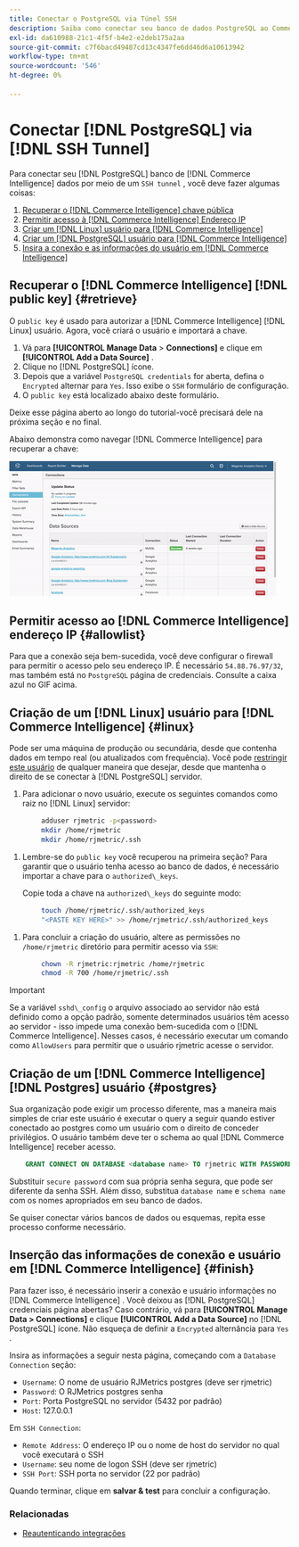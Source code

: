 ```yaml
---
title: Conectar o PostgreSQL via Túnel SSH
description: Saiba como conectar seu banco de dados PostgreSQL ao Commerce Intelligence por meio de um túnel SSH.
exl-id: da610988-21c1-4f5f-b4e2-e2deb175a2aa
source-git-commit: c7f6bacd49487cd13c4347fe6dd46d6a10613942
workflow-type: tm+mt
source-wordcount: '546'
ht-degree: 0%

---
```


# Conectar [!DNL PostgreSQL] via [!DNL SSH Tunnel]

Para conectar seu [!DNL PostgreSQL] banco de [!DNL Commerce Intelligence] dados por meio de um `SSH tunnel` , você deve fazer algumas coisas:

1. [Recuperar o [!DNL Commerce Intelligence] chave pública](#retrieve)
1. [Permitir acesso à [!DNL Commerce Intelligence] Endereço IP](#allowlist)
1. [Criar um [!DNL Linux] usuário para [!DNL Commerce Intelligence] ](#linux)
1. [Criar um [!DNL PostgreSQL] usuário para [!DNL Commerce Intelligence] ](#postgres)
1. [Insira a conexão e as informações do usuário em [!DNL Commerce Intelligence]](#finish)

## Recuperar o [!DNL Commerce Intelligence] [!DNL public key] {#retrieve}

O `public key` é usado para autorizar a [!DNL Commerce Intelligence] [!DNL Linux] usuário. Agora, você criará o usuário e importará a chave.

1. Vá para **[!UICONTROL Manage Data** > **Connections]** e clique em **[!UICONTROL Add a Data Source]** .
1. Clique no [!DNL PostgreSQL] ícone.
1. Depois que a variável `PostgreSQL credentials` for aberta, defina o `Encrypted` alternar para `Yes`. Isso exibe o `SSH` formulário de configuração.
1. O `public key` está localizado abaixo deste formulário.

Deixe esse página aberto ao longo do tutorial-você precisará dele na próxima seção e no final.

Abaixo demonstra como navegar [!DNL Commerce Intelligence] para recuperar a chave:

![Recuperação da chave pública do RJMetrics](../../../assets/get-mbi-public-key.gif)

## Permitir acesso ao [!DNL Commerce Intelligence] endereço IP {#allowlist}

Para que a conexão seja bem-sucedida, você deve configurar o firewall para permitir o acesso pelo seu endereço IP. É necessário `54.88.76.97/32`, mas também está no `PostgreSQL` página de credenciais. Consulte a caixa azul no GIF acima.

## Criação de um [!DNL Linux] usuário para [!DNL Commerce Intelligence] {#linux}

Pode ser uma máquina de produção ou secundária, desde que contenha dados em tempo real (ou atualizados com frequência). Você pode [restringir este usuário](../../../administrator/account-management/restrict-db-access.md) de qualquer maneira que desejar, desde que mantenha o direito de se conectar à [!DNL PostgreSQL] servidor.

1. Para adicionar o novo usuário, execute os seguintes comandos como raiz no [!DNL Linux] servidor:

```bash
        adduser rjmetric -p<password>
        mkdir /home/rjmetric
        mkdir /home/rjmetric/.ssh
```

1. Lembre-se do `public key` você recuperou na primeira seção? Para garantir que o usuário tenha acesso ao banco de dados, é necessário importar a chave para o `authorized\_keys`.

   Copie toda a chave na `authorized\_keys` do seguinte modo:

```bash
        touch /home/rjmetric/.ssh/authorized_keys
        "<PASTE KEY HERE>" >> /home/rjmetric/.ssh/authorized_keys
```

1. Para concluir a criação do usuário, altere as permissões no `/home/rjmetric` diretório para permitir acesso via `SSH`:

```bash
        chown -R rjmetric:rjmetric /home/rjmetric
        chmod -R 700 /home/rjmetric/.ssh
```

>[!IMPORTANT]
>
>Se a variável `sshd\_config` o arquivo associado ao servidor não está definido como a opção padrão, somente determinados usuários têm acesso ao servidor - isso impede uma conexão bem-sucedida com o [!DNL Commerce Intelligence]. Nesses casos, é necessário executar um comando como `AllowUsers` para permitir que o usuário rjmetric acesse o servidor.

## Criação de um [!DNL Commerce Intelligence] [!DNL Postgres] usuário {#postgres}

Sua organização pode exigir um processo diferente, mas a maneira mais simples de criar este usuário é executar o query a seguir quando estiver conectado ao postgres como um usuário com o direito de conceder privilégios. O usuário também deve ter o schema ao qual [!DNL Commerce Intelligence] receber acesso.

```sql
    GRANT CONNECT ON DATABASE <database name> TO rjmetric WITH PASSWORD <secure password>;GRANT USAGE ON SCHEMA <schema name> TO rjmetric;GRANT SELECT ON ALL TABLES IN SCHEMA <schema name> TO rjmetric;ALTER DEFAULT PRIVILEGES IN SCHEMA <schema name> GRANT SELECT ON TABLES TO rjmetric;
```

Substituir `secure password` com sua própria senha segura, que pode ser diferente da senha SSH. Além disso, substitua `database name` e `schema name` com os nomes apropriados em seu banco de dados.

Se quiser conectar vários bancos de dados ou esquemas, repita esse processo conforme necessário.

## Inserção das informações de conexão e usuário em [!DNL Commerce Intelligence] {#finish}

Para fazer isso, é necessário inserir a conexão e usuário informações no [!DNL Commerce Intelligence] . Você deixou as [!DNL PostgreSQL] credenciais página abertas? Caso contrário, vá para **[!UICONTROL Manage Data > Connections]** e clique **[!UICONTROL Add a Data Source]** no [!DNL PostgreSQL] ícone. Não esqueça de definir a `Encrypted` alternância para `Yes` .

Insira as informações a seguir nesta página, começando com a `Database Connection` seção:

* `Username`: O nome de usuário RJMetrics postgres (deve ser rjmetric)
* `Password`: O RJMetrics postgres senha
* `Port`: Porta PostgreSQL no servidor (5432 por padrão)
* `Host`: 127.0.0.1

Em `SSH Connection`:

* `Remote Address`: O endereço IP ou o nome de host do servidor no qual você executará o SSH
* `Username`: seu nome de logon SSH (deve ser rjmetric)
* `SSH Port`: SSH porta no servidor (22 por padrão)

Quando terminar, clique em **salvar &amp; test** para concluir a configuração.

### Relacionadas

* [Reautenticando integrações](https://experienceleague.adobe.com/docs/commerce-knowledge-base/kb/how-to/mbi-reauthenticating-integrations.html)
